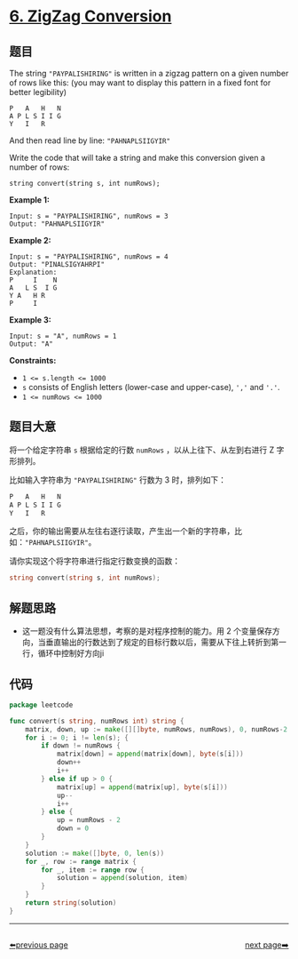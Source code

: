 # [6. ZigZag Conversion](https://leetcode.com/problems/zigzag-conversion/)


## 题目

The string `"PAYPALISHIRING"` is written in a zigzag pattern on a given number of rows like this: (you may want to display this pattern in a fixed font for better legibility)

```
P   A   H   N
A P L S I I G
Y   I   R
```

And then read line by line: `"PAHNAPLSIIGYIR"`

Write the code that will take a string and make this conversion given a number of rows:

```
string convert(string s, int numRows);
```

**Example 1:**

```
Input: s = "PAYPALISHIRING", numRows = 3
Output: "PAHNAPLSIIGYIR"
```

**Example 2:**

```
Input: s = "PAYPALISHIRING", numRows = 4
Output: "PINALSIGYAHRPI"
Explanation:
P     I    N
A   L S  I G
Y A   H R
P     I
```

**Example 3:**

```
Input: s = "A", numRows = 1
Output: "A"
```

**Constraints:**

- `1 <= s.length <= 1000`
- `s` consists of English letters (lower-case and upper-case), `','` and `'.'`.
- `1 <= numRows <= 1000`

## 题目大意

将一个给定字符串 `s` 根据给定的行数 `numRows` ，以从上往下、从左到右进行 Z 字形排列。

比如输入字符串为 `"PAYPALISHIRING"` 行数为 3 时，排列如下：

```go
P   A   H   N
A P L S I I G
Y   I   R
```

之后，你的输出需要从左往右逐行读取，产生出一个新的字符串，比如：`"PAHNAPLSIIGYIR"`。

请你实现这个将字符串进行指定行数变换的函数：

```go
string convert(string s, int numRows);
```

## 解题思路

- 这一题没有什么算法思想，考察的是对程序控制的能力。用 2 个变量保存方向，当垂直输出的行数达到了规定的目标行数以后，需要从下往上转折到第一行，循环中控制好方向ji

## 代码

```go
package leetcode

func convert(s string, numRows int) string {
	matrix, down, up := make([][]byte, numRows, numRows), 0, numRows-2
	for i := 0; i != len(s); {
		if down != numRows {
			matrix[down] = append(matrix[down], byte(s[i]))
			down++
			i++
		} else if up > 0 {
			matrix[up] = append(matrix[up], byte(s[i]))
			up--
			i++
		} else {
			up = numRows - 2
			down = 0
		}
	}
	solution := make([]byte, 0, len(s))
	for _, row := range matrix {
		for _, item := range row {
			solution = append(solution, item)
		}
	}
	return string(solution)
}
```



----------------------------------------------
<div style="display: flex;justify-content: space-between;align-items: center;">
<p><a href="https://books.halfrost.com/leetcode/ChapterFour/0001~0099/0005.Longest-Palindromic-Substring/">⬅️previous page</a></p>
<p><a href="https://books.halfrost.com/leetcode/ChapterFour/0001~0099/0007.Reverse-Integer/">next page➡️</a></p>
</div>
